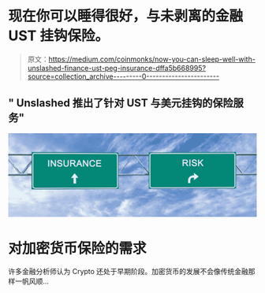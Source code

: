 # 现在你可以睡得很好，与未剥离的金融 UST 挂钩保险。

> 原文：<https://medium.com/coinmonks/now-you-can-sleep-well-with-unslashed-finance-ust-peg-insurance-dffa5b668995?source=collection_archive---------0----------------------->

## " Unslashed 推出了针对 UST 与美元挂钩的保险服务"

![](img/3ddd2ee064e42e13024c901b60bcd7af.png)

# 对加密货币保险的需求

许多金融分析师认为 Crypto 还处于早期阶段。加密货币的发展不会像传统金融那样一帆风顺…